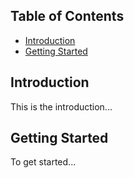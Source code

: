 ## Table of Contents
* [Introduction](#introduction)
* [Getting Started](#getting-started)

<a id="introduction"></a>
## Introduction

This is the introduction...

<a id="getting-started"></a>
## Getting Started

To get started...
